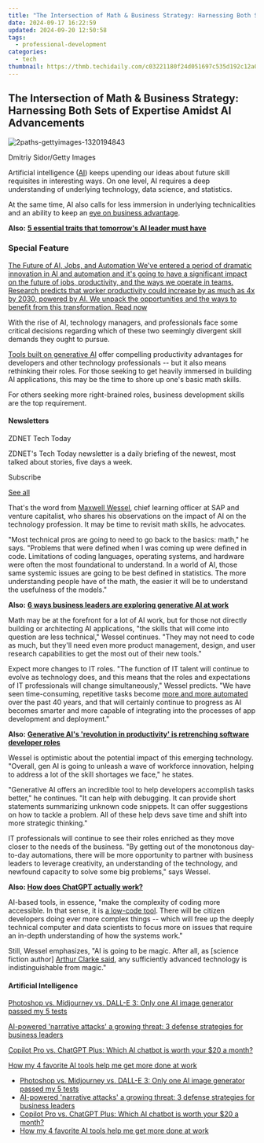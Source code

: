 ```yaml
---
title: "The Intersection of Math & Business Strategy: Harnessing Both Sets of Expertise Amidst AI Advancements"
date: 2024-09-17 16:22:59
updated: 2024-09-20 12:50:58
tags:
  - professional-development
categories:
  - tech
thumbnail: https://thmb.techidaily.com/c03221180f24d051697c535d192c12a06104e76b7456b6ffbc01667561900748.png
---
```


## The Intersection of Math & Business Strategy: Harnessing Both Sets of Expertise Amidst AI Advancements

![2paths-gettyimages-1320194843](https://www.zdnet.com/a/img/resize/500a9d2fd44402d0e3411cb1f3a580edc66f5b4f/2023/09/26/3c2c8202-701f-403f-b22d-8d1df03a9b9d/2paths-gettyimages-1320194843.jpg?auto=webp&width=1280)

Dmitriy Sidor/Getty Images

Artificial intelligence ([AI](https://www.zdnet.com/article/what-is-ai-heres-everything-you-need-to-know-about-artificial-intelligence/)) keeps upending our ideas about future skill requisites in interesting ways. On one level, AI requires a deep understanding of underlying technology, data science, and statistics. 

At the same time, AI also calls for less immersion in underlying technicalities and an ability to keep an [eye on business advantage](https://www.zdnet.com/article/why-companies-must-use-ai-to-think-differently-and-not-simply-to-cut-costs/). 

**Also:** [**5 essential traits that tomorrow's AI leader must have**](https://www.zdnet.com/article/5-essential-traits-that-tomorrows-ai-leader-must-have/)

### Special Feature

[The Future of AI, Jobs, and Automation We've entered a period of dramatic innovation in AI and automation and it's going to have a significant impact on the future of jobs, productivity, and the ways we operate in teams. Research predicts that worker productivity could increase by as much as 4x by 2030, powered by AI. We unpack the opportunities and the ways to benefit from this transformation.  Read now](https://www.zdnet.com/collection/the-future-of-ai-jobs-and-automation/)

With the rise of AI, technology managers, and professionals face some critical decisions regarding which of these two seemingly divergent skill demands they ought to pursue.

[Tools built on generative AI](https://www.zdnet.com/article/6-ai-tools-that-can-supercharge-your-everyday-life-and-work/) offer compelling productivity advantages for developers and other technology professionals -- but it also means rethinking their roles. For those seeking to get heavily immersed in building AI applications, this may be the time to shore up one's basic math skills. 

For others seeking more right-brained roles, business development skills are the top requirement. 

#### Newsletters

ZDNET Tech Today

ZDNET's Tech Today newsletter is a daily briefing of the newest, most talked about stories, five days a week.

 Subscribe

[See all](https://www.zdnet.com/newsletters/)

That's the word from [Maxwell Wessel](https://www.linkedin.com/in/maxwellelliot/), chief learning officer at SAP and venture capitalist, who shares his observations on the impact of AI on the technology profession. It may be time to revisit math skills, he advocates. 

"Most technical pros are going to need to go back to the basics: math," he says. "Problems that were defined when I was coming up were defined in code. Limitations of coding languages, operating systems, and hardware were often the most foundational to understand. In a world of AI, those same systemic issues are going to be best defined in statistics. The more understanding people have of the math, the easier it will be to understand the usefulness of the models."

**Also:** [**6 ways business leaders are exploring generative AI at work**](https://www.zdnet.com/article/6-ways-business-leaders-are-exploring-generative-ai-at-work/)

Math may be at the forefront for a lot of AI work, but for those not directly building or architecting AI applications, "the skills that will come into question are less technical," Wessel continues. "They may not need to code as much, but they'll need even more product management, design, and user research capabilities to get the most out of their new tools."

Expect more changes to IT roles. "The function of IT talent will continue to evolve as technology does, and this means that the roles and expectations of IT professionals will change simultaneously," Wessel predicts. "We have seen time-consuming, repetitive tasks become [more and more automated](https://www.zdnet.com/article/ai-has-the-potential-to-automate-40-of-the-average-work-day/) over the past 40 years, and that will certainly continue to progress as AI becomes smarter and more capable of integrating into the processes of app development and deployment."

**Also:** [**Generative AI's 'revolution in productivity' is retrenching software developer roles**](https://www.zdnet.com/article/generative-ais-revolution-in-productivity-are-retrenching-software-developer-roles/)

Wessel is optimistic about the potential impact of this emerging technology. "Overall, gen AI is going to unleash a wave of workforce innovation, helping to address a lot of the skill shortages we face," he states.

"Generative AI offers an incredible tool to help developers accomplish tasks better," he continues. "It can help with debugging. It can provide short statements summarizing unknown code snippets. It can offer suggestions on how to tackle a problem. All of these help devs save time and shift into more strategic thinking."

IT professionals will continue to see their roles enriched as they move closer to the needs of the business. "By getting out of the monotonous day-to-day automations, there will be more opportunity to partner with business leaders to leverage creativity, an understanding of the technology, and newfound capacity to solve some big problems," says Wessel. 

**Also: [How does ChatGPT actually work?](https://www.zdnet.com/article/how-does-chatgpt-work/)**

AI-based tools, in essence, "make the complexity of coding more accessible. In that sense, it is [a low-code tool](https://www.zdnet.com/article/everyone-loves-low-code-development-but-not-all-are-ready-for-it/). There will be citizen developers doing ever more complex things -- which will free up the deeply technical computer and data scientists to focus more on issues that require an in-depth understanding of how the systems work."  
  
Still, Wessel emphasizes, "AI is going to be magic. After all, as \[science fiction author\] [Arthur Clarke said](https://en.wikipedia.org/wiki/Clarke%27s%5Fthree%5Flaws), any sufficiently advanced technology is indistinguishable from magic."

#### Artificial Intelligence

[Photoshop vs. Midjourney vs. DALL-E 3: Only one AI image generator passed my 5 tests](https://www.zdnet.com/article/is-photoshops-new-text-to-image-as-good-as-midjourney-and-dall-e-we-test-it-and-see/ "Photoshop vs. Midjourney vs. DALL-E 3: Only one AI image generator passed my 5 tests")

[AI-powered 'narrative attacks' a growing threat: 3 defense strategies for business leaders](https://www.zdnet.com/article/ai-powered-narrative-attacks-a-growing-threat-3-defense-strategies-for-business-leaders/ "AI-powered 'narrative attacks' a growing threat: 3 defense strategies for business leaders")

[Copilot Pro vs. ChatGPT Plus: Which AI chatbot is worth your $20 a month?](https://www.zdnet.com/article/copilot-pro-vs-chatgpt-plus-which-is-ai-chatbot-is-worth-your-20-a-month/ "Copilot Pro vs. ChatGPT Plus: Which AI chatbot is worth your $20 a month?")

[How my 4 favorite AI tools help me get more done at work](https://www.zdnet.com/article/how-my-4-favorite-ai-tools-help-me-get-more-done-at-work/ "How my 4 favorite AI tools help me get more done at work")

* [Photoshop vs. Midjourney vs. DALL-E 3: Only one AI image generator passed my 5 tests](https://www.zdnet.com/article/is-photoshops-new-text-to-image-as-good-as-midjourney-and-dall-e-we-test-it-and-see/ "Photoshop vs. Midjourney vs. DALL-E 3: Only one AI image generator passed my 5 tests")
* [AI-powered 'narrative attacks' a growing threat: 3 defense strategies for business leaders](https://www.zdnet.com/article/ai-powered-narrative-attacks-a-growing-threat-3-defense-strategies-for-business-leaders/ "AI-powered 'narrative attacks' a growing threat: 3 defense strategies for business leaders")
* [Copilot Pro vs. ChatGPT Plus: Which AI chatbot is worth your $20 a month?](https://www.zdnet.com/article/copilot-pro-vs-chatgpt-plus-which-is-ai-chatbot-is-worth-your-20-a-month/ "Copilot Pro vs. ChatGPT Plus: Which AI chatbot is worth your $20 a month?")
* [How my 4 favorite AI tools help me get more done at work](https://www.zdnet.com/article/how-my-4-favorite-ai-tools-help-me-get-more-done-at-work/ "How my 4 favorite AI tools help me get more done at work")

<ins class="adsbygoogle"
     style="display:block"
     data-ad-format="autorelaxed"
     data-ad-client="ca-pub-7571918770474297"
     data-ad-slot="1223367746"></ins>



<ins class="adsbygoogle"
     style="display:block"
     data-ad-client="ca-pub-7571918770474297"
     data-ad-slot="8358498916"
     data-ad-format="auto"
     data-full-width-responsive="true"></ins>
